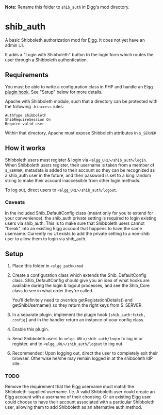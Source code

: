 **Note:** Rename this folder to `shib_auth` in Elgg's mod directory.

# shib_auth

A basic Shibboleth authorization mod for [Elgg](http://elgg.org/). It does not yet have an admin UI.

It adds a "Login with Shibboleth" button to the login form which routes the user through a Shibboleth authentication.

## Requirements

You must be able to write a configuration class in PHP and handle an Elgg [plugin hook](http://docs.elgg.org/wiki/Plugin_Hooks). See "Setup" below for more details.

Apache with Shibboleth module, such that a directory can be protected with the following `.htaccess` rules:

    AuthType shibboleth
    ShibRequireSession On
    Require valid-user

Within that directory, Apache must expose Shibboleth attributes in `$_SERVER`

## How it works

Shibboleth users must register & login via `<elgg_URL>/shib_auth/login`. When Shibboleth users register, their username is taken from a member of `$_SERVER`, metadata is added to their account so they can be recognized as a shib_auth user in the future, and their password is set to a long random string to make their account inaccessible from other login methods.

To log out, direct users to `<elgg_URL>/shib_auth/logout`.

### Caveats

In the included Shib_DefaultConfig class (meant only for you to extend for your convenience), the shib_auth private setting is required to login existing users via shib_auth. This is to make sure that Shibboleth users cannot "break" into an existing Elgg account that happens to have the same username. Currently no UI exists to add the private setting to a non-shib user to allow them to login via shib_auth.

## Setup

 1. Place this folder in `<elgg_path>/mod`
 2. Create a configuration class which extends the Shib_DefaultConfig class. Shib_DefaultConfig should give you an idea of what hooks are available during the login & logout processes, and see the Shib_Core class to see in what order they're called.

    You'll definitely need to override getRegistationDetails() and getShibUsername() so they return the right keys from $_SERVER.

 3. In a separate plugin, implement the plugin hook `[shib_auth:fetch, config]` and in the handler return an instance of your config class.
 4. Enable this plugin.
 5. Send Shibboleth users to `<elgg_URL>/shib_auth/login` to log in or register, and to `<elgg_URL>/shib_auth/logout` to log out.
 6. Recommended: Upon logging out, direct the user to completely exit their browser. Otherwise he/she may remain logged in at the shibboleth IdP site.

### TODO

Remove the requirement that the Elgg username must match the Shibboleth-supplied username. I.e. A valid Shibboleth user could create an Elgg account with a username of their choosing. Or an existing Elgg user could choose to have their account associated with a particular Shibboleth user, allowing them to add Shibboleth as an alternative auth method.